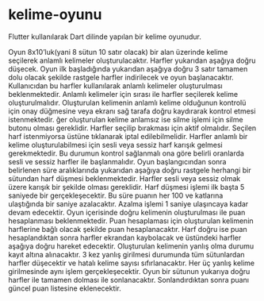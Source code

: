 # kelime-oyunu

Flutter kullanılarak Dart dilinde yapılan bir kelime oyunudur.

Oyun 8x10’luk(yani 8 sütun 10 satır olacak) bir alan üzerinde kelime seçilerek anlamlı kelimeler oluşturulacaktır. 
Harfler yukarıdan aşağıya doğru düşecek. Oyun ilk başladığında yukarıdan aşağıya doğru 3 satır tamamen dolu olacak şekilde rastgele harfler indirilecek ve oyun başlanacaktır. 
Kullanıcıdan bu harfler kullanılarak anlamlı kelimeler oluşturulması beklenmektedir. Anlamlı kelimeler için sırası ile harfler seçilerek kelime oluşturulmalıdır. 
Oluşturulan kelimenin anlamlı kelime olduğunun kontrolü için onay düğmesine veya ekranı sağ tarafa doğru kaydırarak kontrol etmesi istenmektedir. 
ğer oluşturulan kelime anlamsız ise silme işlemi için silme butonu olması gereklidir. Harfler seçilip bırakması için aktif olmalıdır. 
Seçilen harf istenmiyorsa üstüne tıklanarak iptal edilebilmelidir. Harfler anlamlı bir kelime oluşturulabilmesi için sesli veya sessiz harf karışık gelmesi gerekmektedir. 
Bu durumun kontrol sağlanmalı ona göre belirli oranlarda sesli ve sessiz harfler ile başlanmalıdır. 
Oyun başlangıcından sonra belirlenen süre aralıklarında yukarıdan aşağıya doğru rastgele herhangi bir sütundan harf düşmesi beklenmektedir. 
Harfler sesli veya sessiz olmak üzere karışık bir şekilde olması gereklidir. Harf düşmesi işlemi ilk başta 5 saniyede bir gerçekleşecektir. 
Bu süre puanın her 100 ve katlarına ulaştığında bir saniye azalacaktır. Azalma işlemi 1 saniye ulaşıncaya kadar devam edecektir. 
Oyun içerisinde doğru kelimenin oluşturulması ile puan hesaplanması beklenmektedir. Puan hesaplaması için oluşturulan kelimenin harflerine bağlı olacak şekilde puan hesaplanacaktır. 
Harf doğru ise puan hesaplandıktan sonra harfler ekrandan kaybolacak ve üstündeki harfler aşağıya doğru hareket edecektir. 
Oluşturulan kelimenin yanlış olma durumu kayıt altına alınacaktır. 3 kez yanlış girilmesi
durumunda tüm sütunlardan harfler düşecektir ve hatalı kelime sayısı sıfırlanacaktır. Her üç yanlış kelime girilmesinde aynı işlem gerçekleşecektir. 
Oyun bir sütunun yukarıya doğru harfler ile tamamen dolması ile sonlanacaktır. Sonlandırdıktan sonra puanı güncel puan listesine eklenecektir.
